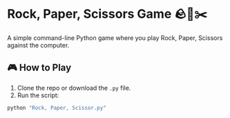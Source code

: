 # Rock, Paper, Scissors Game 🪨📄✂️

A simple command-line Python game where you play Rock, Paper, Scissors against the computer.

## 🎮 How to Play

1. Clone the repo or download the `.py` file.
2. Run the script:

```bash
python "Rock, Paper, Scissor.py"
